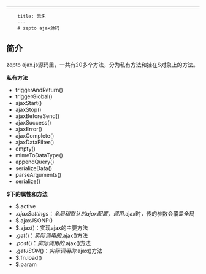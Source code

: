 ---
        title: 无名
        ---
        # zepto ajax源码

## 简介
zepto ajax.js源码里，一共有20多个方法，分为私有方法和挂在$对象上的方法。

**私有方法**

- triggerAndReturn()
- triggerGlobal()
- ajaxStart()
- ajaxStop()
- ajaxBeforeSend()
- ajaxSuccess()
- ajaxError()
- ajaxComplete()
- ajaxDataFilter()
- empty()
- mimeToDataType()
- appendQuery()
- serializeData()
- parseArguments()
- serialize()

**$下的属性和方法**

- $.active
- $.ajaxSettings：全局和默认的ajax配置，调用$.ajax时，传的参数会覆盖全局
- $.ajaxJSONP()
- $.ajax()：实现ajax的主要方法
- $.get()：实际调用的$.ajax()方法
- $.post()：实际调用的$.ajax()方法
- $.getJSON()：实际调用的$.ajax()方法
- $.fn.load()
- $.param



